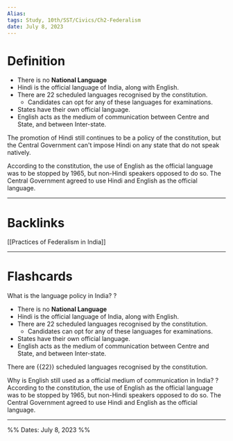 ```yaml
---
Alias:
tags: Study, 10th/SST/Civics/Ch2-Federalism
date: July 8, 2023
---
```

# Definition
- There is no **National Language**
- Hindi is the official language of India, along with English.
- There are 22 scheduled languages recognised by the constitution.
	- Candidates can opt for any of these languages for examinations.
- States have their own official language.
- English acts as the medium of communication between Centre and State, and between Inter-state.

The promotion of Hindi still continues to be a policy of the constitution, but the Central Government can't impose Hindi on any state that do not speak natively.

According to the constitution, the use of English as the official language was to be stopped by 1965, but non-Hindi speakers opposed to do so. The Central Government agreed to use Hindi and English as the official language.

---
# Backlinks
[[Practices of Federalism in India]]

---
# Flashcards

What is the language policy in India?
?
- There is no **National Language**
- Hindi is the official language of India, along with English.
- There are 22 scheduled languages recognised by the constitution.
	- Candidates can opt for any of these languages for examinations.
- States have their own official language.
- English acts as the medium of communication between Centre and State, and between Inter-state.
<!--SR:!2024-05-04,166,222-->

There are {{22}} scheduled languages recognised by the constitution.
<!--SR:!2024-07-12,236,260-->

Why is English still used as a official medium of communication in India?
?
According to the constitution, the use of English as the official language was to be stopped by 1965, but non-Hindi speakers opposed to do so. The Central Government agreed to use Hindi and English as the official language.
<!--SR:!2024-04-23,188,262-->


---

%%
Dates: July 8, 2023
%%